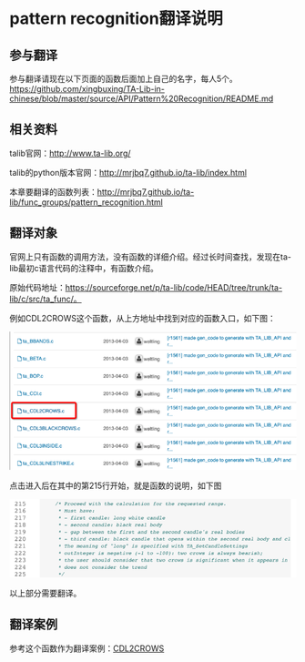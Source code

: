 # pattern recognition翻译说明

## 参与翻译
参与翻译请现在以下页面的函数后面加上自己的名字，每人5个。
https://github.com/xingbuxing/TA-Lib-in-chinese/blob/master/source/API/Pattern%20Recognition/README.md

## 相关资料
talib官网：http://www.ta-lib.org/

talib的python版本官网：http://mrjbq7.github.io/ta-lib/index.html

本章要翻译的函数列表：http://mrjbq7.github.io/ta-lib/func_groups/pattern_recognition.html

## 翻译对象
官网上只有函数的调用方法，没有函数的详细介绍。经过长时间查找，发现在ta-lib最初c语言代码的注释中，有函数介绍。

原始代码地址：https://sourceforge.net/p/ta-lib/code/HEAD/tree/trunk/ta-lib/c/src/ta_func/。

例如CDL2CROWS这个函数，从上方地址中找到对应的函数入口，如下图：

![](/assets/c代码入口.png)

点击进入后在其中的第215行开始，就是函数的说明，如下图

![](/assets/c代码中的注释.png)

以上部分需要翻译。

## 翻译案例
参考这个函数作为翻译案例：[CDL2CROWS](CDL2CROWS.md)
